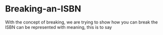 # Breaking-an-ISBN
With the concept of breaking, we are trying to show how you can break the ISBN can be represented with meaning,
this is to say
